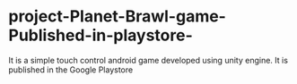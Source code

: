 # project-Planet-Brawl-game-Published-in-playstore-
It is a simple touch control android game developed using unity engine. It is published in the Google Playstore
